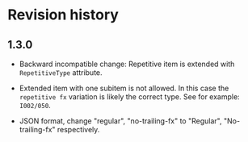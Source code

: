 # Revision history

## 1.3.0

* Backward incompatible change:
  Repetitive item is extended with `RepetitiveType` attribute.

* Extended item with one subitem is not allowed.
  In this case the `repetitive fx` variation is likely the correct type.
  See for example: `I002/050`.

* JSON format, change "regular", "no-trailing-fx" to
  "Regular", "No-trailing-fx" respectively.

